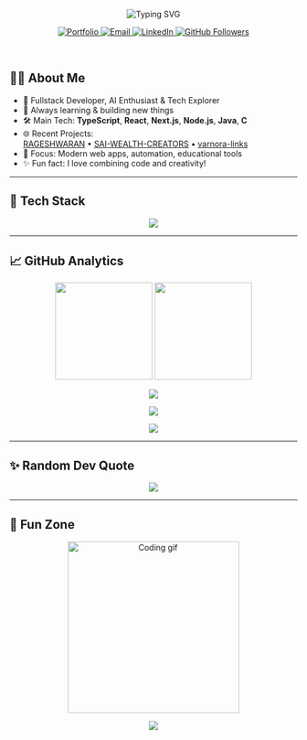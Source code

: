 <!-- Profile Header with animated SVG -->
<p align="center">
  <img src="https://readme-typing-svg.demolab.com?font=Fira+Code&weight=600&size=28&pause=1000&color=20FFB4&vCenter=true&multiline=true&repeat=true&width=700&height=100&lines=Hi%2C+I'm+Rageshwaran+%F0%9F%91%8B;A+Passionate+Full+Stack+Developer;Web+%7C+AI+%7C+Automation+Enthusiast" alt="Typing SVG" />
</p>

<p align="center">
  <a href="https://rageshwaran.vercel.app">
    <img src="https://img.shields.io/badge/Portfolio-20FFA4?style=for-the-badge&logo=vercel&logoColor=white" alt="Portfolio" />
  </a>
  <a href="mailto:your-email@example.com">
    <img src="https://img.shields.io/badge/Email-EA4335?style=for-the-badge&logo=gmail&logoColor=white" alt="Email" />
  </a>
  <a href="https://www.linkedin.com/in/your-linkedin/">
    <img src="https://img.shields.io/badge/LinkedIn-0A66C2?style=for-the-badge&logo=linkedin&logoColor=white" alt="LinkedIn" />
  </a>
  <a href="https://github.com/Rageshwaran-HR">
    <img src="https://img.shields.io/github/followers/Rageshwaran-HR?label=Follow&style=for-the-badge" alt="GitHub Followers" />
  </a>
</p>

<br>

## 🧑‍💻 About Me

- 🚀 Fullstack Developer, AI Enthusiast & Tech Explorer
- 🌱 Always learning & building new things
- 🛠️ Main Tech: **TypeScript**, **React**, **Next.js**, **Node.js**, **Java**, **C**
- 🌐 Recent Projects:  
  [RAGESHWARAN](https://github.com/Rageshwaran-HR/RAGESHWARAN) • [SAI-WEALTH-CREATORS](https://github.com/Rageshwaran-HR/SAI-WEALTH-CREATORS) • [varnora-links](https://github.com/Rageshwaran-HR/varnora-links)
- 📝 Focus: Modern web apps, automation, educational tools
- ✨ Fun fact: I love combining code and creativity!

---

## 🚀 Tech Stack

<p align="center">
  <img src="https://skillicons.dev/icons?i=typescript,react,nextjs,nodejs,java,html,css,javascript,angular,mongodb,mysql,postgres,vercel,netlify,firebase,github" />
</p>

---

## 📈 GitHub Analytics

<p align="center">
  <img src="https://github-readme-stats.vercel.app/api?username=Rageshwaran-HR&theme=merko&hide_border=false&include_all_commits=true&count_private=true" height="170" />
  <img src="https://github-readme-stats.vercel.app/api/top-langs/?username=Rageshwaran-HR&theme=merko&hide_border=false&layout=compact" height="170" />
</p>
<p align="center">
  <img src="https://github-profile-trophy.vercel.app/?username=Rageshwaran-HR&theme=merko&no-frame=false&no-bg=false&margin-w=4" />
</p>
<p align="center">
  <img src="https://github-readme-streak-stats.herokuapp.com/?user=Rageshwaran-HR&theme=merko&hide_border=false" />
</p>
<p align="center">
  <img src="https://github-contributor-stats.vercel.app/api?username=Rageshwaran-HR&limit=5&theme=merko&combine_all_yearly_contributions=true" />
</p>

---

## ✨ Random Dev Quote

<p align="center">
  <img src="https://quotes-github-readme.vercel.app/api?type=vetical&theme=merko" />
</p>

---

## 🦄 Fun Zone

<p align="center">
  <img src="https://media.giphy.com/media/26tn33aiTi1jkl6H6/giphy.gif" width="300" alt="Coding gif"/>
</p>
<p align="center">
  <img src="https://visitcount.itsvg.in/api?id=Rageshwaran-HR&icon=0&color=0" />
</p>

<!--
**Rageshwaran-HR/Rageshwaran-HR** is a ✨ _special_ ✨ repository because its README.md (this file) appears on your GitHub profile.
-->
